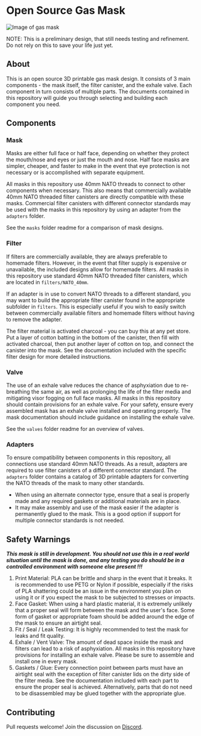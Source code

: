 # Open Source Gas Mask

![Image of gas mask](/images/gasmask.png)

NOTE: This is a preliminary design, that still needs testing and refinement.  Do not rely on this to save your life just yet.

## About

This is an open source 3D printable gas mask design. It consists of 3 main components - the mask itself, the filter canister, and the exhale valve. Each component in turn consists of multiple parts. The documents contained in this repository will guide you through selecting and building each component you need.

## Components

### Mask

Masks are either full face or half face, depending on whether they protect the mouth/nose and eyes or just the mouth and nose. Half face masks are simpler, cheaper, and faster to make in the event that eye protection is not necessary or is accomplished with separate equipment.

All masks in this repository use 40mm NATO threads to connect to other components when necessary. This also means that commercially available 40mm NATO threaded filter canisters are directly compatible with these masks. Commercial filter canisters with different connector standards may be used with the masks in this repository by using an adapter from the `adapters` folder.

See the `masks` folder readme for a comparison of mask designs.

### Filter

If filters are commercially available, they are always preferable to homemade filters. However, in the event that filter supply is expensive or unavailable, the included designs allow for homemade filters. All masks in this repository use standard 40mm NATO threaded filter canisters, which are located in `filters/NATO_40mm`.

If an adapter is in use to convert NATO threads to a different standard, you may want to build the appropriate filter canister found in the appropriate subfolder in `filters`. This is especially useful if you wish to easily switch between commercially available filters and homemade filters without having to remove the adapter.

The filter material is activated charcoal - you can buy this at any pet store. Put a layer of cotton batting in the bottom of the canister, then fill with activated charcoal, then put another layer of cotton on top, and connect the canister into the mask. See the documentation included with the specific filter design for more detailed instructions.

### Valve

The use of an exhale valve reduces the chance of asphyxiation due to re-breathing the same air, as well as prolonging the life of the filter media and mitigating visor fogging on full face masks. All masks in this repository should contain provisions for an exhale valve. For your safety, ensure every assembled mask has an exhale valve installed and operating properly. The mask documentation should include guidance on installing the exhale valve.

See the `valves` folder readme for an overview of valves.

### Adapters

To ensure compatibility between components in this repository, all connections use standard 40mm NATO threads. As a result, adapters are required to use filter canisters of a different connector standard. The `adapters` folder contains a catalog of 3D printable adapters for converting the NATO threads of the mask to many other standards.

* When using an alternate connector type, ensure that a seal is properly made and any required gaskets or additional materials are in place.
* It may make assembly and use of the mask easier if the adapter is permanently glued to the mask. This is a good option if support for multiple connector standards is not needed.

## Safety Warnings
***This mask is still in development. You should not use this in a real world situation until the mask is done, and any testing you do should be in a controlled environment with someone else present !!!***

1. Print Material: PLA can be brittle and sharp in the event that it breaks. It is recommended to use PETG or Nylon if possible, especially if the risks of PLA shattering could be an issue in the environment you plan on using it or if you expect the mask to be subjected to stresses or impacts.
2. Face Gasket: When using a hard plastic material, it is extremely unlikely that a proper seal will form between the mask and the user's face. Some form of gasket or appropriate foam should be added around the edge of the mask to ensure an airtight seal.
3. Fit / Seal / Leak Testing: It is highly recommended to test the mask for leaks and fit quality.
4. Exhale / Vent Valve: The amount of dead space inside the mask and filters can lead to a risk of asphyxiation. All masks in this repository have provisions for installing an exhale valve. Please be sure to assemble and install one in every mask.
5. Gaskets / Glue: Every connection point between parts must have an airtight seal with the exception of filter canister lids on the dirty side of the filter media. See the documentation included with each part to ensure the proper seal is achieved. Alternatively, parts that do not need to be disassembled may be glued together with the appropriate glue.

## Contributing

Pull requests welcome! Join the discussion on [Discord](https://discord.gg/7X2bSzY).
